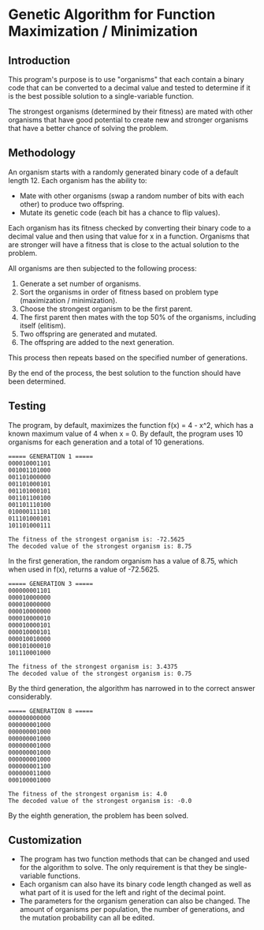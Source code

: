 # Genetic Algorithm for Function Maximization / Minimization

## Introduction

This program's purpose is to use "organisms" that each contain a binary code that can be converted to a decimal value and tested to determine
if it is the best possible solution to a single-variable function. 

The strongest organisms (determined by their fitness) are mated with other organisms that have good potential to create new and stronger organisms that have a better
chance of solving the problem. 

## Methodology

An organism starts with a randomly generated binary code of a default length 12. 
Each organism has the ability to:
<ul>
<li> Mate with other organisms (swap a random number of bits with each other) to produce two offspring. </li>
<li> Mutate its genetic code (each bit has a chance to flip values). </li>
</ul>

Each organism has its fitness checked by converting their binary code to a decimal value and then using that
value for x in a function. Organisms that are stronger will have a fitness that is close to the actual solution to the problem.

All organisms are then subjected to the following process:
<ol>
<li>Generate a set number of organisms.</li>
<li>Sort the organisms in order of fitness based on problem type (maximization / minimization).</li>
<li>Choose the strongest organism to be the first parent.</li>
<li>The first parent then mates with the top 50% of the organisms, including itself (elitism).</li>
<li>Two offspring are generated and mutated.</li>
<li>The offspring are added to the next generation.</li>
</ol>

This process then repeats based on the specified number of generations.

By the end of the process, the best solution to the function should have been determined.

## Testing
The program, by default, maximizes the function f(x) = 4 - x^2, which has a known maximum value of 4 when x = 0.
By default, the program uses 10 organisms for each generation and a total of 10 generations.
```
===== GENERATION 1 =====
000010001101
001001101000
001101000000
001101000101
001101000101
001101100100
001101110100
010000111101
011101000101
101101000111

The fitness of the strongest organism is: -72.5625
The decoded value of the strongest organism is: 8.75
```
In the first generation, the random organism has a value of 8.75, which when used in f(x), returns a value of -72.5625.
```
===== GENERATION 3 =====
000000001101
000010000000
000010000000
000010000000
000010000010
000010000101
000010000101
000010010000
000101000010
101110001000

The fitness of the strongest organism is: 3.4375
The decoded value of the strongest organism is: 0.75
```
By the third generation, the algorithm has narrowed in to the correct answer considerably. 
```
===== GENERATION 8 =====
000000000000
000000001000
000000001000
000000001000
000000001000
000000001000
000000001000
000000001100
000000011000
000100001000

The fitness of the strongest organism is: 4.0
The decoded value of the strongest organism is: -0.0
```
By the eighth generation, the problem has been solved.

## Customization
<ul>
<li>The program has two function methods that can be changed and used for the algorithm to solve. The only requirement is that they be single-variable functions.</li>
<li>Each organism can also have its binary code length changed as well as what part of it is used for the left and right of the decimal point.</li>
<li>The parameters for the organism generation can also be changed. The amount of organisms per population, the number of generations, and the mutation probability
can all be edited.</li>
</ul>
